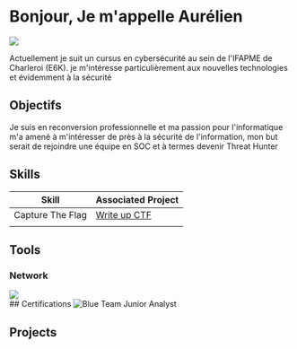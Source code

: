 # Bonjour, Je m'appelle Aurélien

<a href="https://www.linkedin.com/in/aurelien-pardons/"><img src="https://img.shields.io/badge/-LinkedIn-0072b1?&style=for-the-badge&logo=linkedin&logoColor=white" /></a>

Actuellement je suit un cursus en cybersécurité au sein de l'IFAPME de Charleroi (E6K). je m'intéresse particulièrement aux nouvelles technologies et évidemment à la sécurité
## Objectifs

Je suis en reconversion professionnelle et ma passion pour l'informatique m'a amené à m'intéresser de près à la sécurité de l'information, mon but serait de rejoindre une équipe en SOC et à termes devenir Threat Hunter 
## Skills

| Skill            | Associated Project                                         |
| ---------------- | ---------------------------------------------------------- |
| Capture The Flag | <a href="https://github.com/kota-shen/Writeup-CTF">Write up CTF</a> |
|                  | <a href="https://google.com"></a>                          |


## Tools


### Network

<div>
<img src="https://img.shields.io/badge/-Wireshark-0072b1?&style=for-the-badge&logo=wireshark&logoColor=white" />
</div>
## Certifications

<img src="https://img.shields.io/badge/BTJA-0072b1?style=for-the-badge&logoColor=white"  title= "Blue Team Junior Analyst" />



## Projects
